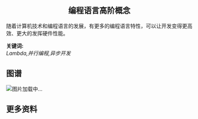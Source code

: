 <h2 align="center">编程语言高阶概念</h2>
<p>
随着计算机技术和编程语言的发展，有更多的编程语言特性，可以让开发变得更高效、更大的发挥硬件性能。
</p>

**关键词:**<br/>
*Lambda,并行编程,异步开发*

## 图谱
![图片加载中...](../exports/1.1.1.编程语言高阶概念.png)

## 更多资料
